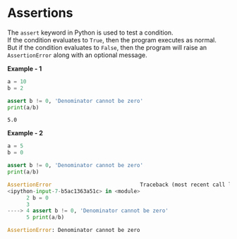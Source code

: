 # Assertions

The `assert` keyword in Python is used to test a condition.  
If the condition evaluates to `True`, then the program executes as normal.  
But if the condition evaluates to `False`, then the program will raise an `AssertionError` along with an optional message.

**Example - 1**

```python
a = 10
b = 2

assert b != 0, 'Denominator cannot be zero'
print(a/b)
```
```
5.0
```

**Example - 2**

```python
a = 5
b = 0

assert b != 0, 'Denominator cannot be zero'
print(a/b)
```

```python
AssertionError                            Traceback (most recent call last)
<ipython-input-7-b5ac1363a51c> in <module>
      2 b = 0
      3 
----> 4 assert b != 0, 'Denominator cannot be zero'
      5 print(a/b)

AssertionError: Denominator cannot be zero
```
